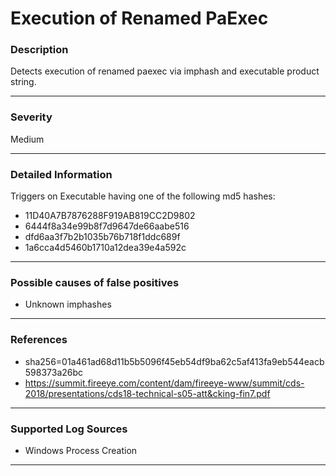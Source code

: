 # Execution of Renamed PaExec 
### Description

Detects execution of renamed paexec via imphash and executable product string.

-------------------
### Severity

Medium

-------------------

### Detailed Information

Triggers on Executable having one of the following md5 hashes:
  - 11D40A7B7876288F919AB819CC2D9802
  - 6444f8a34e99b8f7d9647de66aabe516
  - dfd6aa3f7b2b1035b76b718f1ddc689f
  - 1a6cca4d5460b1710a12dea39e4a592c

-------------------

### Possible causes of false positives

- Unknown imphashes

-------------------
### References

- sha256=01a461ad68d11b5b5096f45eb54df9ba62c5af413fa9eb544eacb598373a26bc 
- https://summit.fireeye.com/content/dam/fireeye-www/summit/cds-2018/presentations/cds18-technical-s05-att&cking-fin7.pdf

-------------------
### Supported Log Sources

- Windows Process Creation

-------------------
